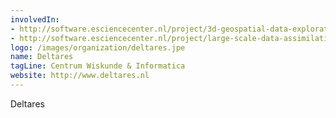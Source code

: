 ```yaml
---
involvedIn:
- http://software.esciencecenter.nl/project/3d-geospatial-data-exploration-for-modern-risk-management-systems
- http://software.esciencecenter.nl/project/large-scale-data-assimilation
logo: /images/organization/deltares.jpe
name: Deltares
tagLine: Centrum Wiskunde & Informatica
website: http://www.deltares.nl
---
```

Deltares
